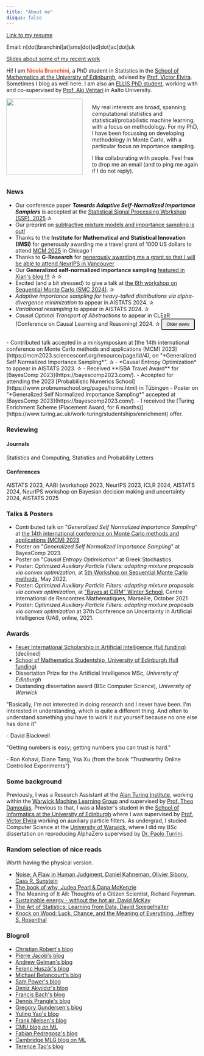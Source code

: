 ```yaml
---
title: "About me"
disqus: false
---
```


<div class="container">
  <a href="https://drive.google.com/file/d/1bAozo15YfdYsJAv2xRXeM_HTxb-uQf1x/view?usp=sharing" class="button button3">Link to my resume</a> <div class="email-box">
    <p class="custom-align">Email: <a class="email">n[dot]branchini[at]sms[dot]ed[dot]ac[dot]uk</a></p>
  </div>
</div>

<div class="container">
  <a href="https://drive.google.com/file/d/1h1iCDA93xXUwW_m9fjBEHj2JcPYBy4pm/view?usp=sharing" class="button button3">Slides about some of my recent work</a> 
</div>


Hi! I am <span style="color:#e05a34"> **Nicola Branchini**</span>, a PhD student in Statistics in the [School of Mathematics at the University of Edinburgh](https://www.maths.ed.ac.uk/school-of-mathematics/research/data-decisions/statistics/stats-people), advised by [Prof. Víctor Elvira](https://victorelvira.github.io/). Sometimes I blog as well here.
I am also an [ELLIS PhD student](https://ellis.eu/), working with and co-supervised by [Prof. Aki Vehtari](https://users.aalto.fi/~ave/) in Aalto University.
<!-- The kind of research I (mostly) enjoy doing is the so called ["fundamental" or "basic" research](https://www.weforum.org/agenda/2023/01/here-s-why-fund-fundamental-scientific-research-davos2023/). To be clear, it does not mean it is "better" or "more important" (nor less, for that matter) than other kinds of research. 
 -->
 <div style="display: flex; align-items: flex-start; margin-bottom: 20px;">
   <img src="Nicola_Branchini.png" width="200" height="auto" style="margin-right: 25px;">
   <div>
     <p>My real interests are broad, spanning computational statistics and statistical/probabilistic machine learning, with a focus on methodology. For my PhD, I have been focussing on developing methodology in Monte Carlo, with a particular focus on importance sampling.</p>
     <p>I like collaborating with people. Feel free to drop me an email (and to ping me again if I do not reply).</p>
   </div>
 </div>
 
 <!-- I am interested broadly in  <b style="color:#00FF00"> <i> statistical methodology in Bayesian computation</i></b>, efficient uncertainty quantification, decision making, probabilistic reasoning, broadly speaking computational statistics and machine learning.  -->
 <!-- Some specific topics I am working on now directly and/or want to use in my work in the future are: -->
 <!-- <ul style="line-height:1">
   <li> <b style="color:#00FF00"> (Adaptive/annealed) <i>importance sampling</i></b> methodology for joint estimation of multiple related quantities, and related <b style="color:#00FF00"> diagnostics</b>. </li>
     <li> <b style="color:#00FF00"> <i>Measure transport</i></b>, <b style="color:#00FF00"> <i>optimal transport and gradient flow</i></b> methodology for sampling. </li>
     <li> Applications in Bayesian computation and rare event estimation. </li>
 </ul>
 </p> -->

### News
- Our conference paper ***Towards Adaptive Self-Normalized Importance Samplers*** is accepted at the [Statistical Signal Processing Workshop (SSP), 2025](https://2025.ieeessp.org/).<span class="emoji">✰</span>
- Our preprint on [subtractive mixture models and importance sampling is out!](https://arxiv.org/abs/2503.21346)
- Thanks to the **Institute for Mathematical and Statistical Innovation (IMSI)** for generously awarding me a travel grant of 1000 US dollars to attend [MCM 2025](https://ccbatiit.github.io/mcm2025/) in Chicago ! 
- Thanks to **G-Research** for [generously awarding me a grant so that I will be able to attend NeurIPS in Vancouver](https://www.gresearch.com/news/g-research-october-2024-grant-winners/?utm_campaign=Social%20Media%20Planner&utm_content=321823956&utm_medium=social&utm_source=linkedin&hss_channel=lcp-55375)
- Our **Generalized self-normalized importance sampling** [featured in Xian's blog !!!](https://xianblog.wordpress.com/2024/06/05/6th-workshop-on-sequential-monte-carlo-methods-2/)  <span class="emoji">✰</span> <span class="emoji">✰</span>
- Excited (and a bit stressed) to give a talk at [the 6th workshop on Sequential Monte Carlo (SMC 2024)](https://www.icms.org.uk/SMC2024). <span class="emoji">✰</span>
- *Adaptive importance sampling for heavy-tailed distributions via alpha-divergence minimization* to appear in AISTATS 2024. <span class="emoji">✰</span>
- *Variational resampling* to appear in AISTATS 2024. <span class="emoji">✰</span>
- *Causal Optimal Transport of Abstractions* to appear in CLEaR (Conference on Causal Learning and Reasoning) 2024. <span class="emoji">✰</span>
<button type="button" class="collapsible">Older news</button>
<div class="content">
- Contributed talk accepted in a minisymposium at [the 14th international conference on Monte Carlo methods and applications (MCM) 2023](https://mcm2023.sciencesconf.org/resource/page/id/4), on "*Generalized Self Normalized Importance Sampling*". <span class="emoji">✰</span> 
- *Causal Entropy Optimization* to appear in AISTATS 2023. <span class="emoji">✰</span> 
- Received **ISBA Travel Award** for [BayesComp 2023](https://bayescomp2023.com/). 
- Accepted for attending the 2023 [Probabilistic Numerics School](https://www.probnumschool.org/pages/home.html) in Tübingen
- Poster on "*Generalized Self Normalized Importance Sampling*" accepted at [BayesComp 2023](https://bayescomp2023.com/).
- I received the [Turing Enrichment Scheme (Placement Award, for 6 months)](https://www.turing.ac.uk/work-turing/studentships/enrichment) offer.
</div>

<style>
  button.collapsible {
    cursor: pointer;
    padding: 6px 12px;
    font-size: 0.85em;
    border-radius: 4px;
    transition: all 0.3s ease;
    margin-bottom: 10px;
  }
  
  button.collapsible:hover {
    opacity: 0.85;
  }
  
  button.collapsible:focus {
    outline: none;
  }
</style>

### Reviewing
#### Journals
Statistics and Computing, Statistics and Probability Letters
#### Conferences
AISTATS 2023, AABI (workshop) 2023, NeurIPS 2023, ICLR 2024, AISTATS 2024, NeurIPS workshop on Bayesian decision making and uncertainty 2024, AISTATS 2025

### Talks & Posters
- Contributed talk  on "*Generalized Self Normalized Importance Sampling*" at [the 14th international conference on Monte Carlo methods and applications (MCM) 2023](https://mcm2023.sciencesconf.org/)
- Poster on "*Generalized Self Normalized Importance Sampling*" at BayesComp 2023.
- Poster on "*Causal Entropy Optimisation*" at Greek Stochastics. 
- Poster: *Optimized Auxiliary Particle Filters: adapting mixture proposals via convex optimization*, at [5th Workshop on Sequential Monte Carlo methods](https://smc2022.webs.tsc.uc3m.es/), May 2022.
- Poster: *Optimized Auxiliary Particle Filters: adapting mixture proposals via convex optimization*, at ["Bayes at CIRM" Winter School](https://bayesatcirm.github.io/), Centre International de Rencontres Mathématiques, Marseille, October 2021
- Poster: *Optimized Auxiliary Particle Filters: adapting mixture proposals via convex optimization* at 37th Conference on Uncertainty in Artificial Intelligence (UAI), online, 2021.

### Awards
- [Feuer International Scholarship in Artificial Intelligence (full funding)](https://warwick.ac.uk/global/partnerships/mwa/education/education-projects/feuer/scholarships/) (declined)
- [School of Mathematics Studentship, University of Edinburgh (full funding)](https://www.maths.ed.ac.uk/school-of-mathematics/studying-here/pgr/funding-opportunities)
- Dissertation Prize for the Artificial Intelligence MSc, *University of Edinburgh*
- Oustanding dissertation award (BSc Computer Science), *University of Warwick*


<div class="quote">
  <p>"Basically, I'm not interested in doing research and I never have been. I'm interested in understanding, which is quite a different thing. And often to understand something you have to work it out yourself because no one else has done it" </p>
  <p class="author">- David Blackwell</p>
</div>
<div class="quote">
  <p>"Getting numbers is easy; getting numbers you can trust is hard." </p>
  <p class="author">- Ron Kohavi, Diane Tang, Ysa Xu (from the book "Trustworthy Online Controlled Experiments")</p>
</div>


### Some background

Previously, I was a Research Assistant at the [Alan Turing Institute]( https://www.turing.ac.uk/), working within the [Warwick Machine Learning Group](https://wmlg.io/) and supervised by [Prof. Theo Damoulas](https://warwick.ac.uk/fac/sci/statistics/staff/academic-research/damoulas). Previous to that, I was a Master's student in the [School of Informatics at the University of Edinburgh](https://www.ed.ac.uk/informatics) where I was supervised by [Prof. Víctor Elvira](https://victorelvira.github.io/) working on auxiliary particle filters.
As undergrad, I studied Computer Science at the [University of Warwick](https://warwick.ac.uk/fac/sci/dcs/), where I did my BSc dissertation on reproducing AlphaZero supervised by [Dr. Paolo Turrini](https://www.dcs.warwick.ac.uk/~pturrini/).



### Random selection of nice reads
<p>
Worth having the physical version.
<ul>
  <li> <a href="https://www.amazon.co.uk/Noise-Daniel-Kahneman/dp/0008309000">Noise: A Flaw in Human Judgment, Daniel Kahneman, Olivier Sibony, Cass R. Sunstein</a> </li>
  <li> <a href="https://www.amazon.co.uk/Book-Why-Science-Cause-Effect/dp/0141982411/ref=sr_1_1?dchild=1&keywords=the+book+of+why+judea&qid=1589542460&sr=8-1"> The book of why, Judea Pearl & Dana McKenzie </a> </li>
  <li> The Meaning of It All: Thoughts of a Citizen Scientist, Richard Feynman.
  </li>
  <li> <a href="http://www.withouthotair.com/">Sustainable energy - without the hot air, David McKay</a> </li>
  <li> <a href="https://www.amazon.co.uk/Learning-Data-Statistics-Pelican-Books/dp/0241258766/ref=tmm_pap_swatch_0?_encoding=UTF8&qid=&sr="> The Art of Statistics: Learning from Data, David Spiegelhalter </a> </li>
  <li> <a href="https://www.amazon.co.uk/s?k=Knock+on+Wood%3A+Luck%2C+Chance%2C+and+the+Meaning+of+Everything&crid=1WVIN2L4U429I&sprefix=knock+on+wood+luck+chance+and+the+meaning+of+everything%2Caps%2C87&ref=nb_sb_noss"> Knock on Wood: Luck, Chance, and the Meaning of Everything, Jeffrey S. Rosenthal </a> </li>
</ul>

</p>

### Blogroll 
- [Christian Robert's blog](https://xianblog.wordpress.com/)
- [Pierre Jacob's blog](https://pierrejacob.wordpress.com)
- [Andrew Gelman's blog](https://statmodeling.stat.columbia.edu/)
- [Ferenc Huszár's blog](https://www.inference.vc/)
- [Michael Betancourt's blog](https://betanalpha.github.io/writing/?fbclid=IwAR32LpCi6bC6SwqGmsbfmo147GhKrfup7P4JY0_o2jiW6dT9BQ58arigx8M)
- [Sam Power's blog](https://sites.google.com/view/sp-monte-carlo/blog-posts)
- [Deniz Akyıldız's blog](https://www.almoststochastic.com/)
- [Francis Bach's blog](https://francisbach.com)
- [Dennis Prangle's blog](https://dennisprangle.github.io/)
- [Gregory Gundersen's blog](https://gregorygundersen.com/blog/)
- [Yuling Yao's blog](https://yulingyao.com/blog/)
- [Frank Nielsen's blog](https://franknielsen.github.io/blog/blog.html)
- [CMU blog on ML](https://blog.ml.cmu.edu/)
- [Fabian Pedregosa's blog](https://fa.bianp.net/)
- [Cambridge MLG blog on ML](https://mlg-blog.com/)
- [Terence Tao's blog](https://terrytao.wordpress.com/)

